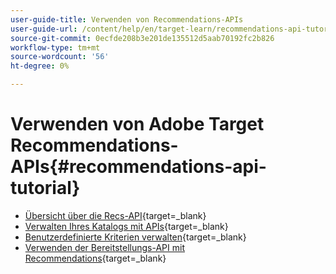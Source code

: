 ```yaml
---
user-guide-title: Verwenden von Recommendations-APIs
user-guide-url: /content/help/en/target-learn/recommendations-api-tutorial/recs-api-overview.html
source-git-commit: 0ecfde208b3e201de135512d5aab70192fc2b826
workflow-type: tm+mt
source-wordcount: '56'
ht-degree: 0%

---
```



# Verwenden von Adobe Target Recommendations-APIs{#recommendations-api-tutorial}

+ [Übersicht über die Recs-API](https://developer.adobe.com/target/before-administer/recs-api/){target=_blank}
+ [Verwalten Ihres Katalogs mit APIs](https://developer.adobe.com/target/before-administer/recs-api/manage-catalog/){target=_blank}
+ [Benutzerdefinierte Kriterien verwalten](https://developer.adobe.com/target/before-administer/recs-api/manage-custom-criteria/){target=_blank}
+ [Verwenden der Bereitstellungs-API mit Recommendations](https://developer.adobe.com/target/before-administer/recs-api/fetch-recs-server-side-delivery-api/){target=_blank}

<!--+ [Debug API calls](6debug.md)
+ [Download the Calculated Recommendations CSV](7download-calc-recs-csv.md)-->

<!--
+ Managing your Catalog with APIs{#manage-catalog}
  + [Create and update items](manage-catalog/saveEntities.md)
  + [Delete items](manage-catalog/deleteEntities.md)
  + [Delete All Items](manage-catalog/concepts.md)
  + [Get item details](manage-catalog/base-implementation.md)
+ Managing Custom Criteria{#use-cases}
  + [Home Page](use-cases/home-page.md)
  + [Product Pages](use-cases/product-pages.md)
  + [Category Pages](use-cases/category-pages.md)
  + [Add to Cart Modals](use-cases/add-to-cart-modals.md)
  + [Cart Page](use-cases/cart-page.md)
  + [Order Confirmation Page](use-cases/order-confirmation-page.md)-->
